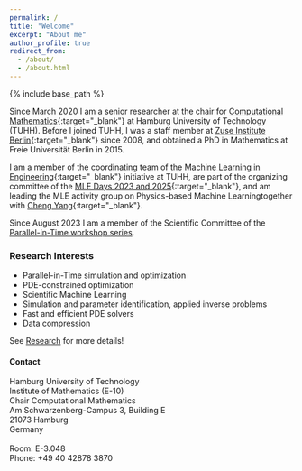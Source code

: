 ```yaml
---
permalink: /
title: "Welcome"
excerpt: "About me"
author_profile: true
redirect_from:
  - /about/
  - /about.html
---
```


{% include base_path %}


Since March 2020 I am a senior researcher at the chair for [Computational Mathematics](https://www.mat.tuhh.de/forschung/cm/){:target="_blank"} at Hamburg University of Technology (TUHH).
Before I joined TUHH, I was a staff member at [Zuse Institute Berlin](https://www.zib.de){:target="_blank"} since 2008, and obtained a PhD in Mathematics at Freie Universität Berlin in 2015.

I am a member of the coordinating team of the [Machine Learning in Engineering](https://www.mle.hamburg/){:target="_blank"} initiative at TUHH, are part of the organizing committee of the [MLE Days 2023 and 2025](https://www.tuhh.de/mle/events/conference-workshops){:target="_blank"}, and am leading the MLE activity group on Physics-based Machine Learningtogether with [Cheng Yang](https://www.tet.tuhh.de/en/staff/dr-cheng-yang/){:target="_blank"}.

Since August 2023 I am a member of the Scientific Committee of the [Parallel-in-Time workshop series](https://parallel-in-time.org/events/).

### Research Interests

- Parallel-in-Time simulation and optimization
- PDE-constrained optimization
- Scientific Machine Learning
- Simulation and parameter identification, applied inverse problems
- Fast and efficient PDE solvers
- Data compression
<!-- - Application fields: Nondestructive testing, Medicine -->

See [Research](/research) for more details!


#### Contact

<div class="contact">

Hamburg University of Technology<br/>
Institute of Mathematics (E-10)<br/>
Chair Computational Mathematics<br/>
Am Schwarzenberg-Campus 3, Building E<br/>
21073 Hamburg<br/>
Germany<br/>
<br/>
Room:	 E-3.048<br/>
Phone: +49 40 42878 3870
</div>
